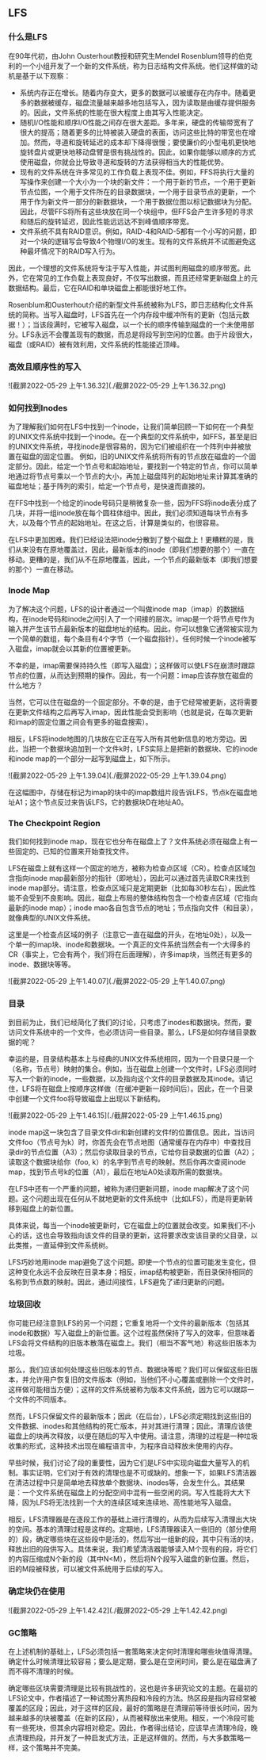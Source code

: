 ## LFS

### 什么是LFS

在90年代初，由John Ousterhout教授和研究生Mendel Rosenblum领导的伯克利的一个小组开发了一个新的文件系统，称为日志结构文件系统。他们这样做的动机是基于以下观察：

* 系统内存正在增长。随着内存变大，更多的数据可以被缓存在内存中。随着更多的数据被缓存，磁盘流量越来越多地包括写入，因为读取是由缓存提供服务的。因此，文件系统的性能在很大程度上由其写入性能决定。
* 随机I/O性能和顺序I/O性能之间存在很大差距。多年来，硬盘的传输带宽有了很大的提高；随着更多的比特被装入硬盘的表面，访问这些比特的带宽也在增加。然而，寻道和旋转延迟的成本却下降得很慢；要使廉价的小型电机更快地旋转盘片或更快地移动盘臂是很有挑战性的。因此，如果你能够以顺序的方式使用磁盘，你就会比导致寻道和旋转的方法获得相当大的性能优势。
* 现有的文件系统在许多常见的工作负载上表现不佳。例如，FFS将执行大量的写操作来创建一个大小为一个块的新文件：一个用于新的节点，一个用于更新节点位图，一个用于文件所在的目录数据块，一个用于目录节点的更新，一个用于作为新文件一部分的新数据块，一个用于数据位图以标记数据块为分配。因此，尽管FFS将所有这些块放在同一个块组中，但FFS会产生许多短的寻求和随后的旋转延迟，因此性能远远达不到峰值顺序带宽。
* 文件系统不具有RAID意识。例如，RAID-4和RAID-5都有一个小写的问题，即对一个块的逻辑写会导致4个物理I/O的发生。现有的文件系统并不试图避免这种最坏情况下的RAID写入行为。

因此，一个理想的文件系统将专注于写入性能，并试图利用磁盘的顺序带宽。此外，它在常见的工作负载上表现良好，不仅写出数据，而且还经常更新磁盘上的元数据结构。最后，它在RAID和单块磁盘上都能很好地工作。

Rosenblum和Ousterhout介绍的新型文件系统被称为LFS，即日志结构化文件系统的简称。当写入磁盘时，LFS首先在一个内存段中缓冲所有的更新（包括元数据！）；当该段满时，它被写入磁盘，以一个长的顺序传输到磁盘的一个未使用部分。LFS永远不会覆盖现有的数据，而总是将段写到空闲的位置。由于片段很大，磁盘（或RAID）被有效利用，文件系统的性能接近顶峰。

### 高效且顺序性的写入

![截屏2022-05-29 上午1.36.32](./截屏2022-05-29 上午1.36.32.png)

### 如何找到Inodes

为了理解我们如何在LFS中找到一个inode，让我们简单回顾一下如何在一个典型的UNIX文件系统中找到一个inode。在一个典型的文件系统中，如FFS，甚至是旧的UNIX文件系统，寻找inode是很容易的，因为它们被组织在一个阵列中并被放置在磁盘的固定位置。
例如，旧的UNIX文件系统将所有的节点放在磁盘的一个固定部分。因此，给定一个节点号和起始地址，要找到一个特定的节点，你可以简单地通过将节点号乘以一个节点的大小，再加上磁盘阵列的起始地址来计算其准确的磁盘地址；基于阵列的索引，给定一个节点号，是快速而直接的。

在FFS中找到一个给定的inode号码只是稍微复杂一些，因为FFS将inode表分成了几块，并将一组inode放在每个圆柱体组中。因此，我们必须知道每块节点有多大，以及每个节点的起始地址。在这之后，计算是类似的，也很容易。

在LFS中更加困难。我们已经设法把inode分散到了整个磁盘上！更糟糕的是，我们从来没有在原地覆盖过，因此，最新版本的inode（即我们想要的那个）一直在移动。更糟的是，我们从不在原地覆盖，因此，一个节点的最新版本（即我们想要的那个）一直在移动。

### Inode Map

为了解决这个问题，LFS的设计者通过一个叫做inode map（imap）的数据结构，在inode号码和inode之间引入了一个间接的层次。imap是一个将节点号作为输入并产生该节点最新版本的磁盘地址的结构。因此，你可以想象它通常被实现为一个简单的数组，每个条目有4个字节（一个磁盘指针）。任何时候一个inode被写入磁盘，imap就会以其新的位置被更新。

不幸的是，imap需要保持持久性（即写入磁盘）；这样做可以使LFS在崩溃时跟踪节点的位置，从而达到预期的操作。因此，有一个问题：imap应该存放在磁盘的什么地方？

当然，它可以住在磁盘的一个固定部分。不幸的是，由于它经常被更新，这将需要在更新文件结构之后再写入imap，因此性能会受到影响（也就是说，在每次更新和imap的固定位置之间会有更多的磁盘搜索）。

相反，LFS将inode地图的几块放在它正在写入所有其他新信息的地方旁边。因此，当把一个数据块追加到一个文件k时，LFS实际上是把新的数据块、它的inode和inode map的一个部分一起写到磁盘上，如下所示。

![截屏2022-05-29 上午1.39.04](./截屏2022-05-29 上午1.39.04.png)

在这幅图中，存储在标记为imap的块中的imap数组片段告诉LFS，节点k在磁盘地址A1；这个节点反过来告诉LFS，它的数据块D在地址A0。

### The Checkpoint Region

我们如何找到inode map，现在它也分布在磁盘上了？文件系统必须在磁盘上有一些固定的、已知的位置来开始查找文件。

LFS在磁盘上就有这样一个固定的地方，被称为检查点区域（CR）。检查点区域包含指向inode map最新部分的指针（即地址），因此可以通过首先读取CR来找到inode map部分。请注意，检查点区域只是定期更新（比如每30秒左右），因此性能不会受到不良影响。因此，磁盘上布局的整体结构包含一个检查点区域（它指向最新的inode map）；inode mao各自包含节点的地址；节点指向文件（和目录），就像典型的UNIX文件系统。

这里是一个检查点区域的例子（注意它一直在磁盘的开头，在地址0处），以及一个单一的imap块、inode和数据块。一个真正的文件系统当然会有一个大得多的CR（事实上，它会有两个，我们将在后面理解），许多imap块，当然还有更多的inode、数据块等等。

 ![截屏2022-05-29 上午1.40.07](./截屏2022-05-29 上午1.40.07.png)

### 目录

到目前为止，我们已经简化了我们的讨论，只考虑了inodes和数据块。然而，要访问文件系统中的一个文件，也必须访问一些目录。那么，LFS是如何存储目录数据的呢？

幸运的是，目录结构基本上与经典的UNIX文件系统相同，因为一个目录只是一个（名称，节点号）映射的集合。例如，当在磁盘上创建一个文件时，LFS必须同时写入一个新的inode，一些数据，以及指向这个文件的目录数据及其inode。请记住，LFS将在磁盘上按顺序这样做（在缓冲更新一段时间后）。因此，在一个目录中创建一个文件foo将导致磁盘上出现以下新结构。

![截屏2022-05-29 上午1.46.15](./截屏2022-05-29 上午1.46.15.png)

inode map这一块包含了目录文件dir和新创建的文件f的位置信息。因此，当访问文件foo（节点号为k）时，你首先会在节点地图（通常缓存在内存中）中查找目录dir的节点位置（A3）；然后你读取目录的节点，它给你目录数据的位置（A2）；读取这个数据块给你（foo, k）的名字到节点号的映射。然后你再次查阅inode map，找到节点号k的位置（A1），最后在地址A0处读取所需的数据块。

在LFS中还有一个严重的问题，被称为递归更新问题，inode map解决了这个问题。这个问题出现在任何从不就地更新的文件系统中（比如LFS），而是将更新转移到磁盘上的新位置。

具体来说，每当一个inode被更新时，它在磁盘上的位置就会改变。如果我们不小心的话，这也会导致指向该文件的目录的更新，这将要求改变该目录的父目录，以此类推，一直延伸到文件系统树。

LFS巧妙地用inode map避免了这个问题。即使一个节点的位置可能发生变化，但这种变化永远不会反映在目录本身；相反，imap结构被更新，而目录保持相同的名称到节点数的映射。因此，通过间接性，LFS避免了递归更新的问题。

### 垃圾回收

你可能已经注意到LFS的另一个问题；它重复地将一个文件的最新版本（包括其inode和数据）写入磁盘上的新位置。这个过程虽然保持了写入的效率，但意味着LFS会将文件结构的旧版本散落在磁盘上。我们（相当不客气地）称这些旧版本为垃圾。

那么，我们应该如何处理这些旧版本的节点、数据块等呢？我们可以保留这些旧版本，并允许用户恢复旧的文件版本（例如，当他们不小心覆盖或删除一个文件时，这样做可能相当方便）；这样的文件系统被称为版本文件系统，因为它可以跟踪一个文件的不同版本。

然而，LFS只保留文件的最新版本；因此（在后台），LFS必须定期找到这些旧的文件数据、inodes和其他结构的死亡版本，并对其进行清理；因此，清理应该使磁盘上的块再次释放，以便在随后的写入中使用。请注意，清理的过程是一种垃圾收集的形式，这种技术出现在编程语言中，为程序自动释放未使用的内存。

早些时候，我们讨论了段的重要性，因为它们是LFS中实现向磁盘大量写入的机制。事实证明，它们对于有效的清理也是不可或缺的。想象一下，如果LFS清洁器在清洁过程中只是简单地去释放单个数据块、inodes等，会发生什么。其结果是：一个文件系统在磁盘上的分配空间中混有一些空闲的洞。写入性能将大大下降，因为LFS将无法找到一个大的连续区域来连续地、高性能地写入磁盘。

相反，LFS清理器是在逐段工作的基础上进行清理的，从而为后续写入清理出大块的空间。基本的清理过程是这样的。定期地，LFS清理器读入一些旧的（部分使用的）段，确定哪些块在这些段中是活的，然后写出一组新的段，其中只有活的块，释放出旧的段供写入。具体来说，我们希望清洁器能够读入M个现有的段，将它们的内容压缩成N个新的段（其中N<M），然后将N个段写入磁盘的新位置。然后，旧的M段被释放，可以被文件系统用于后续的写入。

### 确定块仍在使用

![截屏2022-05-29 上午1.42.42](./截屏2022-05-29 上午1.42.42.png)

### GC策略

在上述机制的基础上，LFS必须包括一套策略来决定何时清理和哪些块值得清理。确定什么时候清理比较容易；要么是定期，要么是在空闲时间，要么是在磁盘满了而不得不清理的时候。

确定哪些区块需要清理是比较有挑战性的，这也是许多研究论文的主题。在最初的LFS论文中，作者描述了一种试图分离热段和冷段的方法。热区段是指内容经常被覆盖的区段；因此，对于这样的区段，最好的策略是在清理前等待很长时间，因为越来越多的块被覆盖（在新的区段），从而被释放出来使用。相反，一个冷段可能有一些死块，但其余内容相对稳定。因此，作者得出结论，应该早点清理冷段，晚点清理热段，并开发了一种启发式方法，正是这样做的。然而，与大多数策略一样，这个策略并不完美。